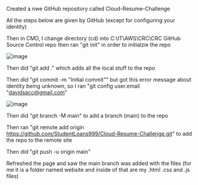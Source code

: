 Created a nwe GitHub repository called Cloud-Resume-Challenge

All the steps below are given by GitHub (except for configuring your identity)

Then in CMD, I change directory (cd) into C:\IT\AWS\CRC\CRC GitHub Source Control repo then ran "git init" in order to initialzie the repo

![image](https://github.com/StudentLoans999/AWS/assets/77641113/bcadfd53-7f70-4a4e-8682-93b39aa11733)

Then did "git add ." which adds all the local stuff to the repo

Then did "git commit -m "Initial commit"" but got this error message about identity being unknown, so I ran "git config user.email "davidsacc@gmail.com"

![image](https://github.com/StudentLoans999/AWS/assets/77641113/c7c59f4d-fc98-488b-9c72-abb0a5aad15c)

Then did "git branch -M main" to add a branch (main) to the repo

Then ran "git remote add origin https://github.com/StudentLoans999/Cloud-Resume-Challenge.git" to add the repo to the remote site 

Then did "git push -u origin main"

Refreshed the page and saw the main branch was added with the files (for me it is a folder named website and inside of that are my .html .css and .js files)
